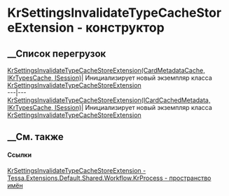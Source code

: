 # KrSettingsInvalidateTypeCacheStoreExtension - конструктор
##  __Список перегрузок
[KrSettingsInvalidateTypeCacheStoreExtension(CardMetadataCache, IKrTypesCache,
ISession)](M_Tessa_Extensions_Default_Shared_Workflow_KrProcess_KrSettingsInvalidateTypeCacheStoreExtension__ctor_1.htm)|
Инициализирует новый экземпляр класса
[KrSettingsInvalidateTypeCacheStoreExtension](T_Tessa_Extensions_Default_Shared_Workflow_KrProcess_KrSettingsInvalidateTypeCacheStoreExtension.htm)  
---|---  
[KrSettingsInvalidateTypeCacheStoreExtension(ICardCachedMetadata,
IKrTypesCache,
ISession)](M_Tessa_Extensions_Default_Shared_Workflow_KrProcess_KrSettingsInvalidateTypeCacheStoreExtension__ctor.htm)|
Инициализирует новый экземпляр класса
[KrSettingsInvalidateTypeCacheStoreExtension](T_Tessa_Extensions_Default_Shared_Workflow_KrProcess_KrSettingsInvalidateTypeCacheStoreExtension.htm)  
##  __См. также
#### Ссылки
[KrSettingsInvalidateTypeCacheStoreExtension -
](T_Tessa_Extensions_Default_Shared_Workflow_KrProcess_KrSettingsInvalidateTypeCacheStoreExtension.htm)
[Tessa.Extensions.Default.Shared.Workflow.KrProcess - пространство
имён](N_Tessa_Extensions_Default_Shared_Workflow_KrProcess.htm)
